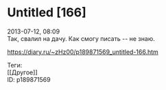 Untitled [166]
===============

   
 2013-07-12, 08:09   
  Так, свалил на дачу. Как смогу писать -- не знаю.   
    
 <https://diary.ru/~zHz00/p189871569_untitled-166.htm>   
   
 Теги:   
 [[Другое]]   
 ID: p189871569